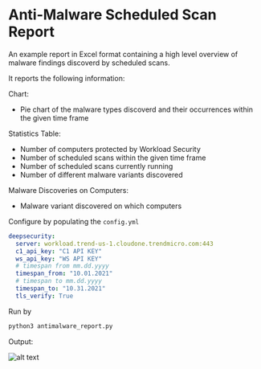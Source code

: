 # Anti-Malware Scheduled Scan Report

An example report in Excel format containing a high level overview of malware findings discoverd by scheduled scans.

It reports the following information:

Chart:

* Pie chart of the malware types discoverd and their occurrences within the given time frame

Statistics Table:

* Number of computers protected by Workload Security
* Number of scheduled scans within the given time frame
* Number of scheduled scans currently running
* Number of different malware variants discovered

Malware Discoveries on Computers:

* Malware variant discovered on which computers

Configure by populating the `config.yml`

```yaml
deepsecurity:
  server: workload.trend-us-1.cloudone.trendmicro.com:443
  c1_api_key: "C1 API KEY"
  ws_api_key: "WS API KEY"
  # timespan from mm.dd.yyyy
  timespan_from: "10.01.2021"
  # timespan to mm.dd.yyyy
  timespan_to: "10.31.2021"
  tls_verify: True
```

Run by

```sh
python3 antimalware_report.py
```

Output:

![alt text](pie.png "Example")
